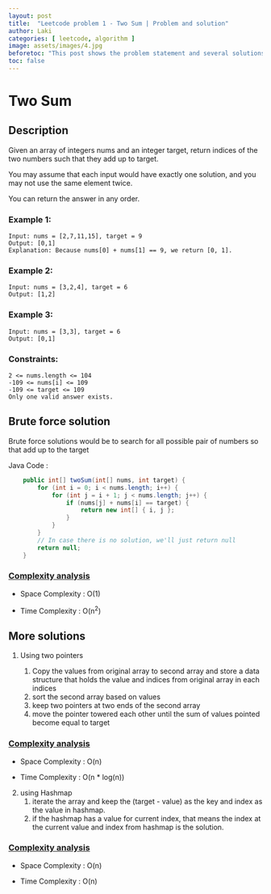 ```yaml
---
layout: post
title:  "Leetcode problem 1 - Two Sum | Problem and solution"
author: Laki
categories: [ leetcode, algorithm ]
image: assets/images/4.jpg
beforetoc: "This post shows the problem statement and several solutions for leetcode two sum problem"
toc: false
---
```


# Two Sum

## Description

Given an array of integers nums and an integer target, return indices of the two numbers such that they add up to target.

You may assume that each input would have exactly one solution, and you may not use the same element twice.

You can return the answer in any order.

### Example 1:
``` 
Input: nums = [2,7,11,15], target = 9
Output: [0,1]
Explanation: Because nums[0] + nums[1] == 9, we return [0, 1].
```
### Example 2:
```
Input: nums = [3,2,4], target = 6
Output: [1,2]
```
### Example 3:
```
Input: nums = [3,3], target = 6
Output: [0,1]
```
### Constraints:
```
2 <= nums.length <= 104
-109 <= nums[i] <= 109
-109 <= target <= 109
Only one valid answer exists.
 ```

## Brute force solution 

Brute force solutions would be to search for all possible pair of numbers so that add up to the target

Java Code : 
``` java
    public int[] twoSum(int[] nums, int target) {
        for (int i = 0; i < nums.length; i++) {
            for (int j = i + 1; j < nums.length; j++) {
                if (nums[j] + nums[i] == target) {
                    return new int[] { i, j };
                }
            }
        }
        // In case there is no solution, we'll just return null
        return null;
    }
```
### <ins> Complexity analysis </ins>

* Space Complexity : O(1)

* Time Complexity : O(n<sup>2</sup>)

## More solutions

1. Using two pointers
    
    1. Copy the values from original array to second array and store a data structure that holds the value and indices from original array in each indices
    2. sort the second array based on values
    3. keep two pointers at two ends of the second array
    4. move the pointer towered each other until the sum of values pointed become equal to target
### <ins> Complexity analysis </ins>

* Space Complexity : O(n)

* Time Complexity : O(n * log(n))

2. using Hashmap
    1. iterate the array and keep the (target - value) as the key  and index as the value in hashmap.
    2. if the hashmap has a value for current index, that means the index at the current value and index from hashmap is the solution.
### <ins> Complexity analysis </ins>

* Space Complexity : O(n)

* Time Complexity : O(n)


